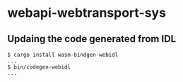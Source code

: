 # webapi-webtransport-sys

## Updaing the code generated from IDL

```shell
$ cargo install wasm-bindgen-webidl
...
$ bin/codegen-webidl
...
```
